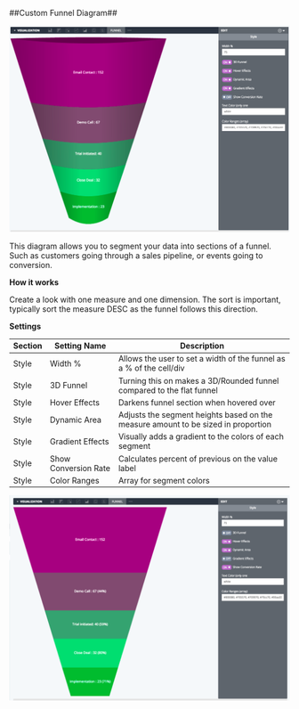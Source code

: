 ##Custom Funnel Diagram##

![funnel image](funnel.png "Funnel Visualization")

This diagram allows you to segment your data into sections of a funnel. Such as customers going through a sales pipeline, or events going to conversion. 

**How it works**

Create a look with one measure and one dimension. The sort is important, typically sort the measure DESC as the funnel follows this direction.

**Settings**

| Section | Setting Name | Description |
|---------|--------------|-------------|
| Style | Width % | Allows the user to set a width of the funnel as a % of the cell/div |
| Style | 3D Funnel | Turning this on makes a 3D/Rounded funnel compared to the flat funnel |
| Style | Hover Effects | Darkens funnel section when hovered over |
| Style | Dynamic Area | Adjusts the segment heights based on the measure amount to be sized in proportion |
| Style | Gradient Effects | Visually adds a gradient to the colors of each segment |
| Style | Show Conversion Rate | Calculates percent of previous on the value label |
| Style | Color Ranges | Array for segment colors | 



![funnel image](funnel2.png "Funnel Visualization")
